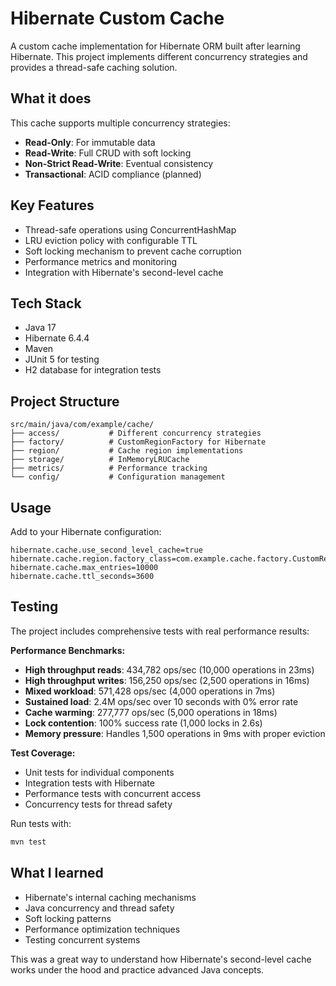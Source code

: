 # Hibernate Custom Cache

A custom cache implementation for Hibernate ORM built after learning Hibernate. This project implements different concurrency strategies and provides a thread-safe caching solution.

## What it does

This cache supports multiple concurrency strategies:

- **Read-Only**: For immutable data
- **Read-Write**: Full CRUD with soft locking
- **Non-Strict Read-Write**: Eventual consistency
- **Transactional**: ACID compliance (planned)

## Key Features

- Thread-safe operations using ConcurrentHashMap
- LRU eviction policy with configurable TTL
- Soft locking mechanism to prevent cache corruption
- Performance metrics and monitoring
- Integration with Hibernate's second-level cache

## Tech Stack

- Java 17
- Hibernate 6.4.4
- Maven
- JUnit 5 for testing
- H2 database for integration tests

## Project Structure

```
src/main/java/com/example/cache/
├── access/           # Different concurrency strategies
├── factory/          # CustomRegionFactory for Hibernate
├── region/           # Cache region implementations
├── storage/          # InMemoryLRUCache
├── metrics/          # Performance tracking
└── config/           # Configuration management
```

## Usage

Add to your Hibernate configuration:

```properties
hibernate.cache.use_second_level_cache=true
hibernate.cache.region.factory_class=com.example.cache.factory.CustomRegionFactory
hibernate.cache.max_entries=10000
hibernate.cache.ttl_seconds=3600
```

## Testing

The project includes comprehensive tests with real performance results:

**Performance Benchmarks:**

- **High throughput reads**: 434,782 ops/sec (10,000 operations in 23ms)
- **High throughput writes**: 156,250 ops/sec (2,500 operations in 16ms)
- **Mixed workload**: 571,428 ops/sec (4,000 operations in 7ms)
- **Sustained load**: 2.4M ops/sec over 10 seconds with 0% error rate
- **Cache warming**: 277,777 ops/sec (5,000 operations in 18ms)
- **Lock contention**: 100% success rate (1,000 locks in 2.6s)
- **Memory pressure**: Handles 1,500 operations in 9ms with proper eviction

**Test Coverage:**

- Unit tests for individual components
- Integration tests with Hibernate
- Performance tests with concurrent access
- Concurrency tests for thread safety

Run tests with:

```bash
mvn test
```

## What I learned

- Hibernate's internal caching mechanisms
- Java concurrency and thread safety
- Soft locking patterns
- Performance optimization techniques
- Testing concurrent systems

This was a great way to understand how Hibernate's second-level cache works under the hood and practice advanced Java concepts.
